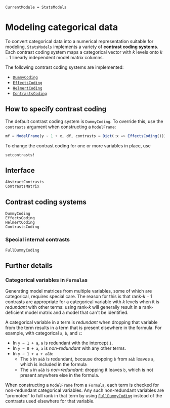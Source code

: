 ```@meta
CurrentModule = StatsModels
```

# Modeling categorical data

To convert categorical data into a numerical representation suitable for
modeling, `StatsModels` implements a variety of **contrast coding systems**.
Each contrast coding system maps a categorical vector with $k$ levels onto
$k-1$ linearly independent model matrix columns.

The following contrast coding systems are implemented:

* [`DummyCoding`](@ref)
* [`EffectsCoding`](@ref)
* [`HelmertCoding`](@ref)
* [`ContrastsCoding`](@ref)

## How to specify contrast coding

The default contrast coding system is `DummyCoding`.  To override this, use
the `contrasts` argument when constructing a `ModelFrame`:

```julia
mf = ModelFrame(y ~ 1 + x, df, contrasts = Dict(:x => EffectsCoding()))
```

To change the contrast coding for one or more variables in place, use

```@docs
setcontrasts!
```

## Interface

```@docs
AbstractContrasts
ContrastsMatrix
```

## Contrast coding systems

```@docs
DummyCoding
EffectsCoding
HelmertCoding
ContrastsCoding
```

### Special internal contrasts

```@docs
FullDummyCoding
```

## Further details

### Categorical variables in `Formula`s

Generating model matrices from multiple variables, some of which are
categorical, requires special care.  The reason for this is that rank-$k-1$
contrasts are appropriate for a categorical variable with $k$ levels when it is
*redundant* with other terms: using rank-$k$ will generally result in a
rank-deficient model matrix and a model that can't be identified.

A categorical variable in a term is *redundant* when dropping that variable from
the term results in a term that is present elsewhere in the formula.  For
example, with categorical `a`, `b`, and `c`:

* In `y ~ 1 + a`, `a` is redundant with the intercept `1`.
* In `y ~ 0 + a`, `a` is *non-redundant* with any other terms.
* In `y ~ 1 + a + a&b`:
    * The `b` in `a&b` is redundant, because dropping `b` from `a&b` leaves `a`,
      which is included in the formula
    * The `a` in `a&b` is *non-redundant*: dropping it leaves `b`, which is not
      present anywhere else in the formula.

When constructing a `ModelFrame` from a `Formula`, each term is checked for
non-redundant categorical variables.  Any such non-redundant variables are
"promoted" to full rank in that term by using [`FullDummyCoding`](@ref) instead
of the contrasts used elsewhere for that variable.
